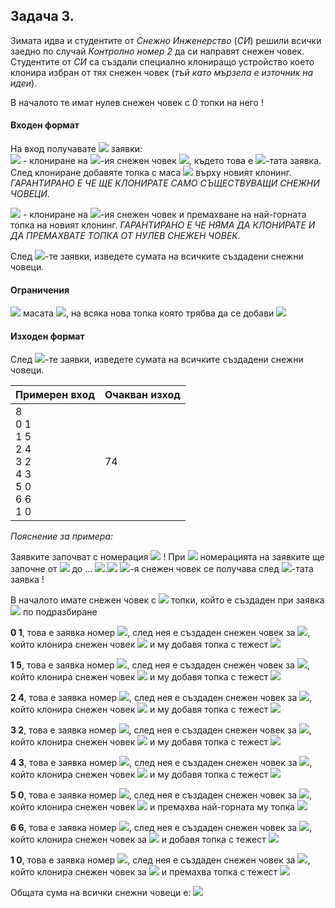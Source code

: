 ## Задача 3.
Зимата идва и студентите от *Снежно Инженерство* (*СИ*) решили всички заедно по случай *Контролно номер 2* да си направят снежен човек. Студентите от *СИ* са създали специално клониращо устройство което клонира избран от тях снежен човек (*тъй като мързела е източник на идеи*).

В началото те имат нулев снежен човек с 0 топки на него !

#### Входен формат
На вход получавате <img src="https://latex.codecogs.com/svg.latex?\Large&space;N"> заявки:<br>
<img src="https://latex.codecogs.com/svg.latex?\Large&space;p{\;}{\;}m"> - клониране на <img src="https://latex.codecogs.com/svg.latex?\Large&space;p">-ия снежен човек <img src="https://latex.codecogs.com/svg.latex?\Large&space;(0\le{p}<i)">, където това е <img src="https://latex.codecogs.com/svg.latex?\Large&space;i">-тата заявка. След клониране добавяте топка с маса <img src="https://latex.codecogs.com/svg.latex?\Large&space;m"> върху новият клонинг. *ГАРАНТИРАНО Е ЧЕ ЩЕ КЛОНИРАТЕ САМО СЪЩЕСТВУВАЩИ СНЕЖНИ ЧОВЕЦИ*.

<img src="https://latex.codecogs.com/svg.latex?\Large&space;p{\;}{\;}0"> - клониране на <img src="https://latex.codecogs.com/svg.latex?\Large&space;p">-ия снежен човек и премахване на най-горната топка на новият клонинг. *ГАРАНТИРАНО Е ЧЕ НЯМА ДА КЛОНИРАТЕ И ДА ПРЕМАХВАТЕ ТОПКА ОТ НУЛЕВ СНЕЖЕН ЧОВЕК.*

След <img src="https://latex.codecogs.com/svg.latex?\Large&space;N">-те заявки, изведете сумата на всичките създадени снежни човеци.

#### Ограничения
<img src="https://latex.codecogs.com/svg.latex?\Large&space;1\le{N}\le{1000000}"> масата <img src="https://latex.codecogs.com/svg.latex?\Large&space;m">, на всяка нова топка която трябва да се добави <img src="https://latex.codecogs.com/svg.latex?\Large&space;1\le{m}\le{1000}">

#### Изходен формат

След <img src="https://latex.codecogs.com/svg.latex?\Large&space;N">-те заявки, изведете сумата на всичките създадени снежни човеци.

Примерен вход|Очакван изход
-|-
8<br>0 1<br>1 5<br>2 4<br>3 2<br>4 3<br>5 0<br>6 6<br>1 0|74

*Пояснение за примера:*

Заявките започват с номерация <img src="https://latex.codecogs.com/svg.latex?\Large&space;1"> ! При <img src="https://latex.codecogs.com/svg.latex?\Large&space;N=8"> номерацията на заявките ще започне от <img src="https://latex.codecogs.com/svg.latex?\Large&space;1"> до ... <img src="https://latex.codecogs.com/svg.latex?\Large&space;8">.<img src="https://latex.codecogs.com/svg.latex?\Large&space;6\Rightarrow{12+6}\Rightarrow{[18]}"> <img src="https://latex.codecogs.com/svg.latex?\Large&space;i">-я снежен човек се получава след <img src="https://latex.codecogs.com/svg.latex?\Large&space;i">-тата заявка !

В началото имате снежен човек с <img src="https://latex.codecogs.com/svg.latex?\Large&space;0"> топки, който е създаден при заявка <img src="https://latex.codecogs.com/svg.latex?\Large&space;i=0"> по подразбиране

**0 1**, това е заявка номер <img src="https://latex.codecogs.com/svg.latex?\Large&space;1">, след нея е създаден снежен човек за <img src="https://latex.codecogs.com/svg.latex?\Large&space;i=1">, който клонира снежен човек <img src="https://latex.codecogs.com/svg.latex?\Large&space;i=0"> и му добавя топка с тежест <img src="https://latex.codecogs.com/svg.latex?\Large&space;1\Rightarrow{0+1}\Rightarrow{[1]}">

**1 5**, това е заявка номер <img src="https://latex.codecogs.com/svg.latex?\Large&space;2">, след нея е създаден снежен човек за <img src="https://latex.codecogs.com/svg.latex?\Large&space;i=2">, който клонира снежен човек <img src="https://latex.codecogs.com/svg.latex?\Large&space;i=1"> и му добавя топка с тежест <img src="https://latex.codecogs.com/svg.latex?\Large&space;5\Rightarrow{1+5}\Rightarrow{[6]}">

**2 4**, това e заявка номер <img src="https://latex.codecogs.com/svg.latex?\Large&space;3">, след нея е създаден снежен човек за <img src="https://latex.codecogs.com/svg.latex?\Large&space;i=3">, който клонира снежен човек <img src="https://latex.codecogs.com/svg.latex?\Large&space;i=2"> и му добавя топка с тежест <img src="https://latex.codecogs.com/svg.latex?\Large&space;4\Rightarrow{6+4}\Rightarrow{[10]}">

**3 2**, това е заявка номер <img src="https://latex.codecogs.com/svg.latex?\Large&space;4">, след нея е създаден снежен човек за <img src="https://latex.codecogs.com/svg.latex?\Large&space;i=4">, който клонира снежен човек <img src="https://latex.codecogs.com/svg.latex?\Large&space;i=3"> и му добавя топка с тежест <img src="https://latex.codecogs.com/svg.latex?\Large&space;2\Rightarrow{10+2}\Rightarrow{[12]}">

**4 3**, това е заявка номер <img src="https://latex.codecogs.com/svg.latex?\Large&space;5">, след нея е създаден снежен човек за <img src="https://latex.codecogs.com/svg.latex?\Large&space;i=5">, който клонира снежен човек <img src="https://latex.codecogs.com/svg.latex?\Large&space;i=4"> и му добавя топка с тежест <img src="https://latex.codecogs.com/svg.latex?\Large&space;3Rightarrow{12+3}\Rightarrow{[15]}">

**5 0**, това е заявка номер <img src="https://latex.codecogs.com/svg.latex?\Large&space;6">, след нея е създаден снежен човек за <img src="https://latex.codecogs.com/svg.latex?\Large&space;i=6">, който клонира снежен човек <img src="https://latex.codecogs.com/svg.latex?\Large&space;i=5"> и премахва най-горната му топка <img src="https://latex.codecogs.com/svg.latex?\Large&space;Rightarrow{15-3}\Rightarrow{[12]}">

**6 6**, това е заявка номер <img src="https://latex.codecogs.com/svg.latex?\Large&space;7">, след нея е създаден снежен човек за <img src="https://latex.codecogs.com/svg.latex?\Large&space;i=7">, който клонира снежен човек за <img src="https://latex.codecogs.com/svg.latex?\Large&space;i=6"> и добавя топка с тежест <img src="https://latex.codecogs.com/svg.latex?\Large&space;6\Rightarrow{12+6}\Rightarrow{[18]}">

**1 0**, това е заявка номер <img src="https://latex.codecogs.com/svg.latex?\Large&space;8">, след нея е създаден снежен човек за <img src="https://latex.codecogs.com/svg.latex?\Large&space;i=8">, който клонира снежен човек за <img src="https://latex.codecogs.com/svg.latex?\Large&space;i=1"> и премахва топка с тежест <img src="https://latex.codecogs.com/svg.latex?\Large&space;1\Rightarrow{1-1}\Rightarrow{[0]}">

Общата сума на всички снежни човеци е: <img src="https://latex.codecogs.com/svg.latex?\Large&space;1+6+10+12+15+12+18+0=74">
